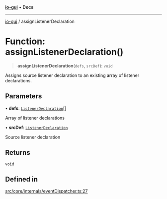 [**io-gui**](../README.md) • **Docs**

***

[io-gui](../README.md) / assignListenerDeclaration

# Function: assignListenerDeclaration()

> **assignListenerDeclaration**(`defs`, `srcDef`): `void`

Assigns source listener declaration to an existing array of listener declarations.

## Parameters

• **defs**: [`ListenerDeclaration`](../type-aliases/ListenerDeclaration.md)[]

Array of listener declarations

• **srcDef**: [`ListenerDeclaration`](../type-aliases/ListenerDeclaration.md)

Source listener declaration

## Returns

`void`

## Defined in

[src/core/internals/eventDispatcher.ts:27](https://github.com/io-gui/io/blob/main/src/core/internals/eventDispatcher.ts#L27)

